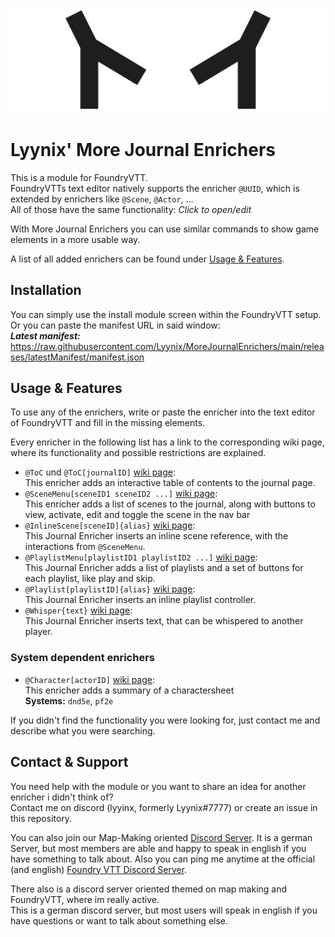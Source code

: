 ![Banner Image of Lyynix](.github/Assets/LyynixBanner.png)
# Lyynix' More Journal Enrichers
This is a module for FoundryVTT.\
FoundryVTTs text editor natively supports the enricher `@UUID`, which is extended by enrichers like `@Scene`, `@Actor`, ...\
All of those have the same functionality: *Click to open/edit*

With More Journal Enrichers you can use similar commands to show game elements in a more usable way. 

A list of all added enrichers can be found under [Usage & Features](#usage--features).

## Installation
You can simply use the install module screen within the FoundryVTT setup.\
Or you can paste the manifest URL in said window:\
***Latest manifest:*** https://raw.githubusercontent.com/Lyynix/MoreJournalEnrichers/main/releases/latestManifest/manifest.json

## Usage & Features
To use any of the enrichers, write or paste the enricher into the text editor of FoundryVTT and fill in the missing elements.

Every enricher in the following list has a link to the corresponding wiki page, where its functionality and possible restrictions are explained.

- `@ToC` und `@ToC[journalID]` [wiki page](https://github.com/Lyynix/MoreJournalEnrichers/wiki/Enricher_ToC):\
  This enricher adds an interactive table of contents to the journal page.
- `@SceneMenu[sceneID1 sceneID2 ...]` [wiki page](https://github.com/Lyynix/MoreJournalEnrichers/wiki/Enricher_SceneMenu):\
  This enricher adds a list of scenes to the journal, along with buttons to view, activate, edit and toggle the scene in the nav bar
- `@InlineScene[sceneID]{alias}` [wiki page](https://github.com/Lyynix/MoreJournalEnrichers/wiki/Enricher_InlineScene):\
  This Journal Enricher inserts an inline scene reference, with the interactions from `@SceneMenu`.
- `@PlaylistMenu[playlistID1 playlistID2 ...]` [wiki page](Enricher_PlaylistMenu):\
  This Journal Enricher adds a list of playlists and a set of buttons for each playlist, like play and skip.
- `@Playlist[playlistID]{alias}` [wiki page](https://github.com/Lyynix/MoreJournalEnrichers/wiki/Enricher_Playlist):\
  This Journal Enricher inserts an inline playlist controller.
- `@Whisper{text}` [wiki page](https://github.com/Lyynix/MoreJournalEnrichers/wiki/Enricher_Whisper):\
  This Journal Enricher inserts text, that can be whispered to another player.

### System dependent enrichers
- `@Character[actorID]` [wiki page](https://github.com/Lyynix/MoreJournalEnrichers/wiki/Enricher_Character):\
  This enricher adds a summary of a charactersheet\
  **Systems:** `dnd5e`, `pf2e`

If you didn't find the functionality you were looking for, just contact me and describe what you were searching.

## Contact & Support
You need help with the module or you want to share an idea for another enricher i didn't think of?\
Contact me on discord (lyyinx, formerly Lyynix#7777) or create an issue in this repository.

You can also join our Map-Making oriented [Discord Server](https://discord.gg/3fA4VGQeup). It is a german Server, but most members are able and happy to speak in english if you have something to talk about.
Also you can ping me anytime at the official (and english) [Foundry VTT Discord Server](https://discord.gg/foundryvtt).

There also is a discord server oriented themed on map making and FoundryVTT, where im really active.\
This is a german discord server, but most users will speak in english if you have questions or want to talk about something else.
